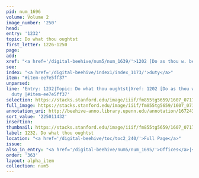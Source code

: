 ```yaml
---
pid: num_1696
volume: Volume 2
image_number: '250'
head:
entry: '1232'
topic: Do what thou oughtst
first_letter: 1226-1250
page:
add:
xref: "<a href='/digital-beehive/num5/num_1639/'>1202 [Do as thou w. be done by]</a>"
see:
index: "<a href='/digital-beehive/index1/index_1173/'>duty</a>"
item: "#item-ee7e5ff37"
unparsed:
line: 'Entry: 1232|Topic: Do what thou oughtst|Xref: 1202 [Do as thou w. be done by]|Index:
  duty |#item-ee7e5ff37'
selection: https://stacks.stanford.edu/image/iiif/fm855tg5659/1607_0717/809,1432,2844,400/full/0/default.jpg
full_image: https://stacks.stanford.edu/image/iiif/fm855tg5659/1607_0717/full/full/0/default.jpg
annotation_uri: http://beehive-anno.library.upenn.edu/annotation/1672436275214
sort_value: '225011432'
insertion:
thumbnail: https://stacks.stanford.edu/image/iiif/fm855tg5659/1607_0717/809,1432,600,180/250,/0/default.jpg
label: 1232. Do what thou oughtst
location: "<a href='/digital-beehive/toc/toc2_240/'>Full Page</a>"
issue:
also_in_entry: "<a href='/digital-beehive/num5/num_1695/'>Offices</a>|<a href='/digital-beehive/num5/num_1697/'>Imploymt</a>"
order: '363'
layout: alpha_item
collection: num5
---
```

